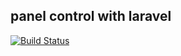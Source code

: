 ## panel control with laravel

[![Build Status](https://travis-ci.org/GelipeGC/panel-control.svg?branch=master)](https://travis-ci.org/GelipeGC/panel-control)    